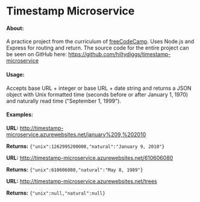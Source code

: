 # Timestamp Microservice

#### About:

A practice project from the curriculum of [freeCodeCamp](http://freecodecamp.com). Uses Node.js and Express for routing and return. The source code for the entire project can be seen on GitHub here: https://github.com/hiltydiggs/timestamp-microservice

#### Usage:

Accepts base URL + integer or base URL + date string and returns a JSON object with Unix formatted time (seconds before or after January 1, 1970) and naturally read time ("September 1, 1999").

#### Examples:

**URL:** <http://timestamp-microservice.azurewebsites.net/january%209,%202010>

**Returns:** `{"unix":1262995200000,"natural":"January 9, 2010"}`

**URL:** <http://timestamp-microservice.azurewebsites.net/610606080>

**Returns:** `{"unix":610606080,"natural":"May 8, 1989"}`

**URL:** <http://timestamp-microservice.azurewebsites.net/trees>

**Returns:** `{"unix":null,"natural":null}`
